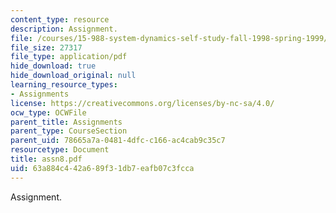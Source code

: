 ```yaml
---
content_type: resource
description: Assignment.
file: /courses/15-988-system-dynamics-self-study-fall-1998-spring-1999/63a884c442a689f31db7eafb07c3fcca_assn8.pdf
file_size: 27317
file_type: application/pdf
hide_download: true
hide_download_original: null
learning_resource_types:
- Assignments
license: https://creativecommons.org/licenses/by-nc-sa/4.0/
ocw_type: OCWFile
parent_title: Assignments
parent_type: CourseSection
parent_uid: 78665a7a-0481-4dfc-c166-ac4cab9c35c7
resourcetype: Document
title: assn8.pdf
uid: 63a884c4-42a6-89f3-1db7-eafb07c3fcca
---
```

Assignment.